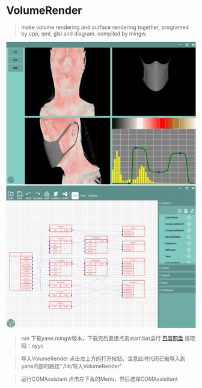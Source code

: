 # VolumeRender
>make volume rendering and surface rendering together, programed by cpp, qml, glsl and diagram. compiled by mingw.


![图片](https://github.com/yaneJam/VolumeRender/raw/main/image/VolumeRender.png)
![图片](https://github.com/yaneJam/VolumeRender/raw/main/image/Diagram.png)

>run 下载yane.mingw版本，下载完后直接点击start.bat运行
[百度网盘](https://pan.baidu.com/s/1FZkfjk5iucfdlIAseOLdIA)
提取码：oyyc 


>导入VolumeRender
点击左上方的打开按钮，注意此时代码已被导入到yane内部的路径"./lib/导入VolumeRender"

>运行COMAssistant
点击左下角的Menu，然后选择COMAssisttant